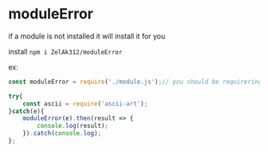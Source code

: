 # moduleError
if a module is not installed it will install it for you

install `npm i ZelAk312/moduleError`

ex:
```js
const moduleError = require('./module.js');// you should be requirering 'moduleerror'

try{
    const ascii = require('ascii-art');
}catch(e){
    moduleError(e).then(result => {
        console.log(result);
    }).catch(console.log);
};
```
